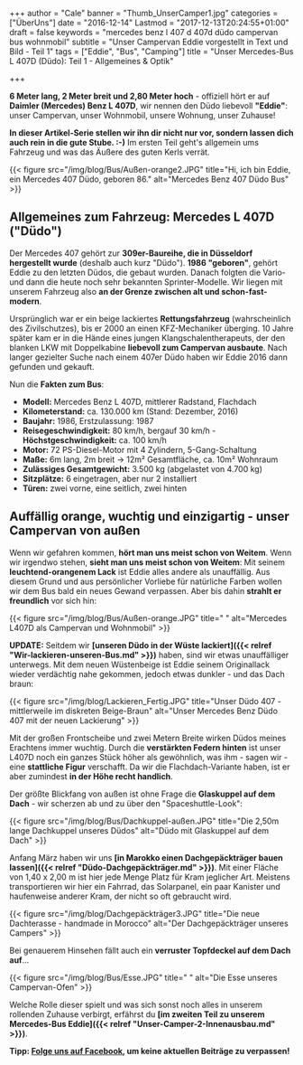 +++
author = "Cale"
banner = "Thumb_UnserCamper1.jpg"
categories = ["ÜberUns"]
date = "2016-12-14"
Lastmod = "2017-12-13T20:24:55+01:00"
draft = false 
keywords = "mercedes benz l 407 d 407d düdo campervan bus wohnmobil"
subtitle = "Unser Campervan Eddie vorgestellt in Text und Bild - Teil 1"
tags = ["Eddie", "Bus", "Camping"]
title = "Unser Mercedes-Bus L 407D (Düdo): Teil 1 - Allgemeines & Optik"

+++

**6 Meter lang, 2 Meter breit und 2,80 Meter hoch** - offiziell hört er auf **Daimler (Mercedes) Benz L 407D**, wir nennen den Düdo liebevoll **"Eddie"**: unser Campervan, unser Wohnmobil, unsere Wohnung, unser Zuhause!  <!--more-->

**In dieser Artikel-Serie stellen wir ihn dir nicht nur vor, sondern lassen dich auch rein in die gute Stube. :-)** Im ersten Teil geht's allgemein ums Fahrzeug und was das Äußere des guten Kerls verrät.  

{{< figure src="/img/blog/Bus/Außen-orange2.JPG" title="Hi, ich bin Eddie, ein Mercedes 407 Düdo, geboren 86." alt="Mercedes Benz 407 Düdo Bus" >}}    

## Allgemeines zum Fahrzeug: Mercedes L 407D ("Düdo")

Der Mercedes 407 gehört zur **309er-Baureihe, die in Düsseldorf hergestellt wurde** (deshalb auch kurz "Düdo"). **1986 "geboren"**, gehört Eddie zu den letzten Düdos, die gebaut wurden. Danach folgten die Vario- und dann die heute noch sehr bekannten Sprinter-Modelle. Wir liegen mit unserem Fahrzeug also **an der Grenze zwischen alt und schon-fast-modern**.     

Ursprünglich war er ein beige lackiertes **Rettungsfahrzeug** (wahrscheinlich des Zivilschutzes), bis er 2000 an einen KFZ-Mechaniker überging. 10 Jahre später kam er in die Hände eines jungen Klangschalentherapeuts, der den blanken LKW mit Doppelkabine **liebevoll zum Campervan ausbaute**. Nach langer gezielter Suche nach einem 407er Düdo haben wir Eddie 2016 dann gefunden und gekauft.
 
Nun die **Fakten zum Bus**:     

* **Modell:** Mercedes Benz L 407D, mittlerer Radstand, Flachdach
* **Kilometerstand:** ca. 130.000 km (Stand: Dezember, 2016)
* **Baujahr:** 1986, Erstzulassung: 1987
* **Reisegeschwindigkeit:** 80 km/h, bergauf 30 km/h - **Höchstgeschwindigkeit:** ca. 100 km/h
* **Motor:** 72 PS-Diesel-Motor mit 4 Zylindern, 5-Gang-Schaltung
* **Maße:** 6m lang, 2m breit -> 12m² Gesamtfläche, ca. 10m² Wohnraum
* **Zulässiges Gesamtgewicht:** 3.500 kg (abgelastet von 4.700 kg)
* **Sitzplätze:** 6 eingetragen, aber nur 2 installiert
* **Türen:** zwei vorne, eine seitlich, zwei hinten

## Auffällig orange, wuchtig und einzigartig - unser Campervan von außen

Wenn wir gefahren kommen, **hört man uns meist schon von Weitem**. Wenn wir irgendwo stehen, **sieht man uns meist schon von Weitem**: Mit seinem **leuchtend-orangenem Lack** ist Eddie alles andere als unauffällig. Aus diesem Grund und aus persönlicher Vorliebe für natürliche Farben wollen wir dem Bus bald ein neues Gewand verpassen. Aber bis dahin **strahlt er freundlich** vor sich hin:

{{< figure src="/img/blog/Bus/Außen-orange.JPG" title=" " alt="Mercedes L407D als Campervan und Wohnmobil" >}}   

**UPDATE:** Seitdem wir **[unseren Düdo in der Wüste lackiert]({{< relref "Wir-lackieren-unseren-Bus.md" >}})** haben, sind wir etwas unauffälliger unterwegs. Mit dem neuen Wüstenbeige ist Eddie seinem Originallack wieder verdächtig nahe gekommen, jedoch etwas dunkler - und das Dach braun:

{{< figure src="/img/blog/Lackieren_Fertig.JPG" title="Unser Düdo 407 - mittlerweile im diskreten Beige-Braun" alt="Unser Mercedes Benz Düdo 407 mit der neuen Lackierung" >}}

Mit der großen Frontscheibe und zwei Metern Breite wirken Düdos meines Erachtens immer wuchtig. Durch die **verstärkten Federn hinten** ist unser L407D noch ein ganzes Stück höher als gewöhnlich, was ihm - sagen wir - eine **stattliche Figur** verschafft. Da wir die Flachdach-Variante haben, ist er aber zumindest **in der Höhe recht handlich**.    

Der größte Blickfang von außen ist ohne Frage die **Glaskuppel auf dem Dach** - wir scherzen ab und zu über den "Spaceshuttle-Look":

{{< figure src="/img/blog/Bus/Dachkuppel-außen.JPG" title="Die 2,50m lange Dachkuppel unseres Düdos" alt="Düdo mit Glaskuppel auf dem Dach" >}} 

Anfang März haben wir uns **[in Marokko einen Dachgepäckträger bauen lassen]({{< relref "Düdo-Dachgepäckträger.md" >}})**. Mit einer Fläche von 1,40 x 2,00 m ist hier jede Menge Platz für Kram jeglicher Art. Meistens transportieren wir hier ein Fahrrad, das Solarpanel, ein paar Kanister und haufenweise anderer Kram, der nicht so oft gebraucht wird.

{{< figure src="/img/blog/Dachgepäckträger3.JPG" title="Die neue Dachterasse - handmade in Morocco" alt="Der Dachgepäckträger unseres Campers" >}}

Bei genauerem Hinsehen fällt auch ein **verruster Topfdeckel auf dem Dach auf**...

{{< figure src="/img/blog/Bus/Esse.JPG" title=" " alt="Die Esse unseres Campervan-Ofen" >}} 

Welche Rolle dieser spielt und was sich sonst noch alles in unserem rollenden Zuhause verbirgt, erfährst du **[im zweiten Teil zu unserem Mercedes-Bus Eddie]({{< relref "Unser-Camper-2-Innenausbau.md" >}})**.

**Tipp: [Folge uns auf Facebook](http://facebook.com/inspiritana.org), um keine aktuellen Beiträge zu verpassen!**